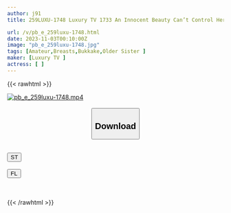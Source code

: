```yaml
---
author: j91
title: 259LUXU-1748 Luxury TV 1733 An Innocent Beauty Can’t Control Her Sexual Desire And Applies! Her Smiling Face Turns Into A Ecstatic Face Dominated By Pleasure, And She Reaches Climax Over And Over Again! !

url: /v/pb_e_259luxu-1748.html
date: 2023-11-03T00:10:00Z
image: "pb_e_259luxu-1748.jpg"
tags: [Amateur,Breasts,Bukkake,Older Sister ]
maker: [Luxury TV ]
actress: [ ]
---
```



{{< rawhtml >}}

<div class="video" data-videoid="ew7xD6b0kmUkjz">
    <a href="javascript:;">
        <img src="https://my.j91.asia/v/pb_e_259luxu-1748.jpg" width="WIDTH" height="HEIGHT" alt="pb_e_259luxu-1748.mp4" loading="lazy">
    </a>
</div>

<script type="text/javascript" src="https://j91.asia/asset/on-demand-st.js"></script>

<br>
  <link rel="stylesheet" href="https://j91.asia/asset/bs5.css">
  
  <center>
  <button class="btn btn-primary" type="button" data-bs-toggle="collapse" data-bs-target=".multi-collapse" aria-expanded="false" aria-controls="multiCollapseExample1 multiCollapseExample2"><h2>Download</h2></button></center>
</p>
<div class="row">
  <div class="col">
    <div class="collapse multi-collapse" id="multiCollapseExample1">
      <div class="card card-body">
	      	      <br>
<div class="buttons">  
<a href="https://streamtape.to/v/ew7xD6b0kmUkjz" target="_blank"><button class="btn-hover color-3"><i class="fa fa-download"></i> ST</button></a></div>
    </div>
  </div>
</div>
  <div class="col">
    <div class="collapse multi-collapse" id="multiCollapseExample2">
      <div class="card card-body">
	      <br>
<div class="buttons">
    <a href="https://filelions.online/f/qzzdtz4vxr62" target="_blank"><button class="btn-hover color-9"><i class="fa fa-download"></i> FL</button></a></div>
<br><br>
      </div>
    </div>
  </div>
</div>

{{< /rawhtml >}}
